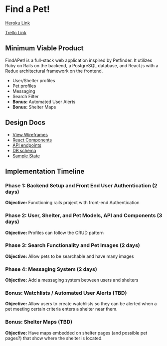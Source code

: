 # Find a Pet!

[Heroku Link](www.google.com/todo)

[Trello Link](https://trello.com/b/vpOAqZzL/findapet)

## Minimum Viable Product

FindAPet! is a full-stack web application inspired by Petfinder. It utilizes Ruby on Rails on the backend, a PostgreSQL database, and React.js with a Redux architectural framework on the frontend.

- User/Shelter profiles
- Pet profiles
- Messaging
- Search Filter
- **Bonus:** Automated User Alerts
- **Bonus:** Shelter Maps

## Design Docs
* [View Wireframes][wireframes]
* [React Components][components]
* [API endpoints][api-endpoints]
* [DB schema][schema]
* [Sample State][sample-state]

[wireframes]: wireframes
[components]: component-hierarchy.md
[sample-state]: sample-state.md
[api-endpoints]: api-endpoints.md
[schema]: schema.md

## Implementation Timeline

### Phase 1: Backend Setup and Front End User Authentication (2 days)

**Objective:** Functioning rails project with front-end Authentication

### Phase 2: User, Shelter, and Pet Models, API and Components (3 days)

**Objective:** Profiles can follow the CRUD pattern

### Phase 3: Search Functionality and Pet Images (2 days)

**Objective:** Allow pets to be searchable and have many images

### Phase 4: Messaging System (2 days)

**Objective:** Add a messaging system between users and shelters

### Bonus: Watchlists / Automated User Alerts (TBD)

**Objective:** Allow users to create watchlists so they can be alerted when a pet meeting certain criteria enters a shelter near them.

### Bonus: Shelter Maps (TBD)

**Objective:** Have maps embedded on shelter pages (and possible pet pages?) that show where the shelter is located.
